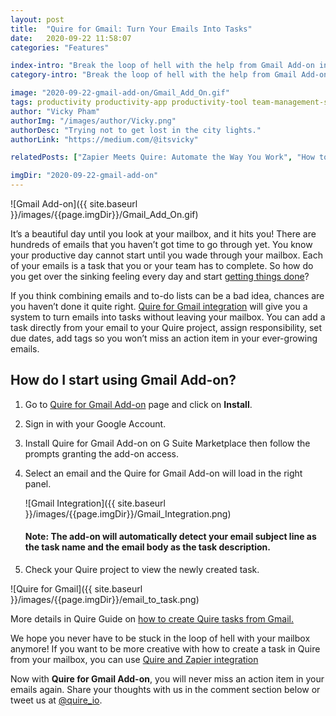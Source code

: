 ```yaml
---
layout: post
title:  "Quire for Gmail: Turn Your Emails Into Tasks"
date:   2020-09-22 11:58:07
categories: "Features"

index-intro: "Break the loop of hell with the help from Gmail Add-on integration. Instantly create a task in Quire directly from your Google mailbox."
category-intro: "Break the loop of hell with the help from Gmail Add-on integration. Instantly create a task in Quire directly from your Google mailbox."

image: "2020-09-22-gmail-add-on/Gmail_Add_On.gif"
tags: productivity productivity-app productivity-tool team-management-software work-management-software team-communication team-productivity task-scheduling-software increase-productivity remote-team to-do-list-app working-remotely remote-teams task-management task-management-software project-management-software productivity-tips to-do-list task-list teamwork 
author: "Vicky Pham"
authorImg: "/images/author/Vicky.png"
authorDesc: "Trying not to get lost in the city lights."
authorLink: "https://medium.com/@itsvicky"

relatedPosts: ["Zapier Meets Quire: Automate the Way You Work", "How to Use Apple Sign-in with Quire", "Wunderlist Alternative: Effortlessly Switch to Quire"]

imgDir: "2020-09-22-gmail-add-on"
---
```


![Gmail Add-on]({{ site.baseurl }}/images/{{page.imgDir}}/Gmail_Add_On.gif)

It’s a beautiful day until you look at your mailbox, and it hits you! There are hundreds of emails that you haven’t got time to go through yet. You know your productive day cannot start until you wade through your mailbox. Each of your emails is a task that you or your team has to complete. So how do you get over the sinking feeling every day and start [getting things done](https://quire.io/blog/p/Setup-GTD-Method-in-Quire.html)? 

If you think combining emails and to-do lists can be a bad idea, chances are you haven’t done it quite right. [Quire for Gmail integration](https://gsuite.google.com/marketplace/app/quire/1045213044648) will give you a system to turn emails into tasks without leaving your mailbox. You can add a task directly from your email to your Quire project, assign responsibility, set due dates, add tags so you won’t miss an action item in your ever-growing emails. 

## How do I start using Gmail Add-on?

1. Go to [Quire for Gmail Add-on](https://gsuite.google.com/marketplace/app/quire/1045213044648) page and click on **Install**. 

1. Sign in with your Google Account.

1. Install Quire for Gmail Add-on on G Suite Marketplace then follow the prompts granting the add-on access.

1. Select an email and the Quire for Gmail Add-on will load in the right panel. 

    ![Gmail Integration]({{ site.baseurl }}/images/{{page.imgDir}}/Gmail_Integration.png)

    #### Note: The add-on will automatically detect your email subject line as the task name and the email body as the task description.

1. Check your Quire project to view the newly created task.

![Quire for Gmail]({{ site.baseurl }}/images/{{page.imgDir}}/email_to_task.png)

<p class="notice">More details in Quire Guide on <a href="https://quire.io/guide/quire-gmail-add-on/">how to create Quire tasks from Gmail.</a></p> 

We hope you never have to be stuck in the loop of hell with your mailbox anymore! If you want to be more creative with how to create a task in Quire from your mailbox, you can use [Quire and Zapier integration](https://quire.io/blog/p/zapier-integration.html)

Now with **Quire for Gmail Add-on**, you will never miss an action item in your emails again.  Share your thoughts with us in the comment section below or tweet us at [@quire_io](https://twitter.com/quire_io).


[jekyll]:      http://jekyllrb.com
[jekyll-gh]:   https://github.com/jekyll/jekyll
[jekyll-help]: https://github.com/jekyll/jekyll-help